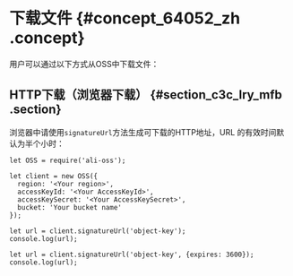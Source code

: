# 下载文件 {#concept_64052_zh .concept}

用户可以通过以下方式从OSS中下载文件：

## HTTP下载（浏览器下载） {#section_c3c_lry_mfb .section}

浏览器中请使用`signatureUrl`方法生成可下载的HTTP地址，URL 的有效时间默认为半个小时：

```language-js
let OSS = require('ali-oss');

let client = new OSS({
  region: '<Your region>',
  accessKeyId: '<Your AccessKeyId>',
  accessKeySecret: '<Your AccessKeySecret>',
  bucket: 'Your bucket name'
});

let url = client.signatureUrl('object-key');
console.log(url);

let url = client.signatureUrl('object-key', {expires: 3600});
console.log(url);


```

